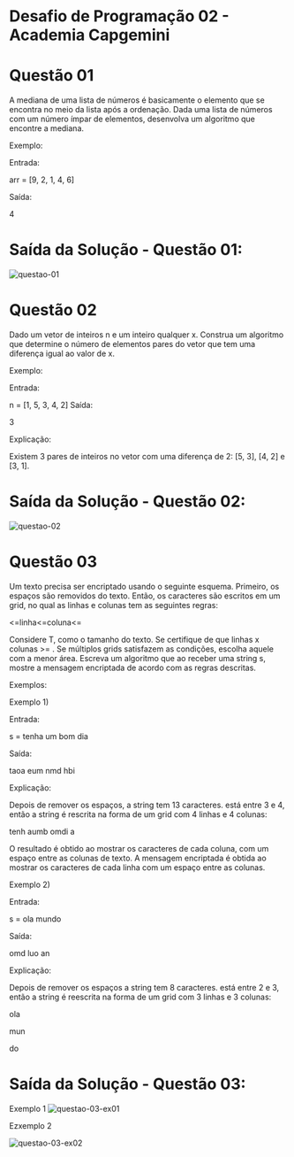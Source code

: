 # 
# Desafio de Programação 02 - Academia Capgemini

# Questão 01

A mediana de uma lista de números é basicamente o elemento que se encontra no meio da lista após a ordenação. Dada uma lista de números com um número ímpar de elementos, desenvolva um algoritmo que encontre a mediana.

Exemplo:

Entrada: 

arr = [9, 2, 1, 4, 6]

Saída:

4

# Saída da Solução - Questão 01:
![questao-01](https://user-images.githubusercontent.com/64935311/156936181-a0a22632-522f-4719-bfe6-e79b22012c87.jpg)

# Questão 02

  Dado um vetor de inteiros n e um inteiro qualquer x. Construa um algoritmo que determine o número de elementos pares do vetor que tem uma diferença igual ao valor de x.

Exemplo:

Entrada: 

n = [1, 5, 3, 4, 2]
Saída: 

3

Explicação:

Existem 3 pares de inteiros no vetor com uma diferença de 2: [5, 3], [4, 2] e [3, 1].

# Saída da Solução - Questão 02:

![questao-02](https://user-images.githubusercontent.com/64935311/156936328-a0d71a80-f1ff-4169-9da7-599d13dcddeb.jpg)

# Questão 03

Um texto precisa ser encriptado usando o seguinte esquema. Primeiro, os espaços são removidos do texto. Então, os caracteres são escritos em um grid, no qual as linhas e colunas tem as seguintes regras:

<=linha<=coluna<=

Considere T, como o tamanho do texto.
Se certifique de que linhas x colunas >= .
Se múltiplos grids satisfazem as condições, escolha aquele com a menor área.
Escreva um algoritmo que ao receber uma string s, mostre a mensagem encriptada de acordo com as regras descritas.

Exemplos:


Exemplo 1)

Entrada:

s = tenha um bom dia


Saída:

taoa eum nmd hbi


Explicação:

Depois de remover os espaços, a string tem 13 caracteres.  está entre 3 e 4, então a string é rescrita na forma de um grid com 4 linhas e 4 colunas:

tenh
aumb
omdi
a

O resultado é obtido ao mostrar os caracteres de cada coluna, com um espaço entre as colunas de texto. A mensagem encriptada é obtida ao mostrar os caracteres de cada linha com um espaço entre as colunas.


Exemplo 2)

Entrada:

s = ola mundo


Saída:

omd luo an


Explicação:

Depois de remover os espaços a string tem 8 caracteres.  está entre 2 e 3, então a string é reescrita na forma de um grid com 3 linhas e 3 colunas:

ola

mun

do

# Saída da Solução - Questão 03:
Exemplo 1
![questao-03-ex01](https://user-images.githubusercontent.com/64935311/156936514-aca77e8a-fb4e-4943-894e-c116e1cb49d5.jpg)

Ezxemplo 2

![questao-03-ex02](https://user-images.githubusercontent.com/64935311/156936589-a2cde8f0-4f18-4bd4-a7cb-322465f7b01d.jpg)
